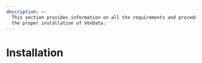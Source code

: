 ```yaml
---
description: >-
  This section provides information on all the requirements and procedures for
  the proper installation of VexData.
---
```


# Installation

